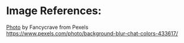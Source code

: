 # Image References:

[Photo](https://www.pexels.com/photo/background-blur-chat-colors-433617/) by Fancycrave from Pexels 
https://www.pexels.com/photo/background-blur-chat-colors-433617/
